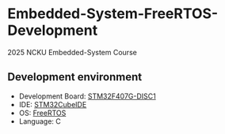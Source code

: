 # Embedded-System-FreeRTOS-Development
2025 NCKU Embedded-System Course

## Development environment
- Development Board: [STM32F407G-DISC1](https://www.st.com/en/evaluation-tools/stm32f4discovery.html)
- IDE: [STM32CubeIDE](https://www.st.com/en/development-tools/stm32cubeide.html)
-  OS: [FreeRTOS](https://github.com/FreeRTOS/FreeRTOS/tree/V10.2.1)
-  Language: C
